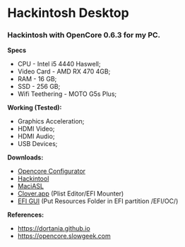 # Hackintosh Desktop
### Hackintosh with OpenCore 0.6.3 for my PC.

**Specs**
* CPU - Intel i5 4440 Haswell;
* Video Card - AMD RX 470 4GB;
* RAM - 16 GB;
* SSD - 256 GB;
* Wifi Teethering - MOTO G5s Plus;

**Working (Tested):**
* Graphics Acceleration;
* HDMI Video;
* HDMI Audio;
* USB Devices;

**Downloads:**
* [Opencore Configurator](https://mackie100projects.altervista.org/apps/opencoreconf/download-new-build.php?version=last)
* [Hackintool](https://github.com/headkaze/Hackintool/releases)
* [MaciASL](https://github.com/acidanthera/MaciASL/releases)
* [Clover.app](https://github.com/CloverHackyColor/CloverBootloader/releases) (Plist Editor/EFI Mounter)
* [EFI GUI](https://github.com/acidanthera/OcBinaryData) (Put Resources Folder in EFI partition /EFI/OC/)


**References:**
* https://dortania.github.io
* https://opencore.slowgeek.com

